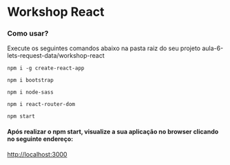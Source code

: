 # Workshop React

### Como usar?

Execute os seguintes comandos abaixo na pasta raiz do seu projeto aula-6-lets-request-data/workshop-react

`npm i -g create-react-app`

`npm i bootstrap`

`npm i node-sass`

`npm i react-router-dom`

`npm start`

#### Após realizar o npm start, visualize a sua aplicação no browser clicando no seguinte endereço:

[http://localhost:3000](http://localhost:3000)
